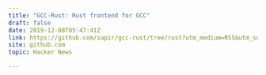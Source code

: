 ```yaml
---
title: "GCC-Rust: Rust frontend for GCC"
draft: false
date: 2019-12-08T05:47:41Z
link: https://github.com/sapir/gcc-rust/tree/rust?utm_medium=RSS&utm_source=hune
site: github.com
topic: Hacker News  

---
```

